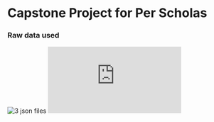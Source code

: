 # Capstone Project for Per Scholas

### Raw data used

![3 json files](https://drive.google.com/drive/folders/1J4a2UndLvVWszHAL2VxJeVXyAHm3xYIp?usp=sharing)
![API json location](https://raw.githubusercontent.com/platformps/LoanDataset/main/loan_data.json)

